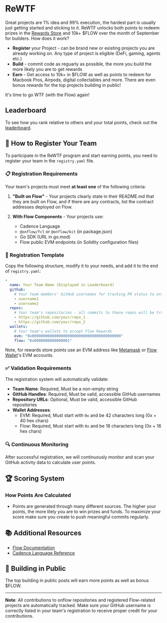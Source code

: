 # ReWTF

Great projects are 1% idea and 99% execution, the hardest part is usually just getting started and sticking to it. ReWTF unlocks both points to redeem prizes in the [Rewards Store](https://store.flow.com/minting/contracts/a33764e4-e993-4e64-aef3-6ea823afa991) and 10k+ $FLOW over the month of September for builders. How does it work?
- **Register** your Project - can be brand new or existing projects you are already working on. Any type of project is eligible (DeFi, gaming, agents etc.)
- **Build** - commit code as reguarly as possible, the more you build the more likely you are to get rewards
- **Earn** - Get access to 10k+ in $FLOW as well as points to redeem for Macbook Pros, Airpods, digital collectables and more. There are even bonus rewards for the top projects building in public!

It's time to go WTF (with the Flow) again!

## Leaderboard

To see how you rank relative to others and your total points, check out the [leaderboard](https://app.databox.com/datawall/fc5f1f7de13471eac8bd5eb2e3d90a752817ac68a86fd6). 

## 🚀 How to Register Your Team

To participate in the ReWTF program and start earning points, you need to register your team in the `registry.yaml` file.

### 📋 Registration Requirements

Your team's projects must meet **at least one** of the following criteria:

1. **"Built on Flow"** - Your projects clearly state in their README.md that they are built on Flow, and if there are any contracts, list the contract addresses deployed on Flow.

2. **With Flow Components** - Your projects use:
   - Cadence Language
   - `@onflow/fcl` or `@onflow/kit` (in package.json)
   - Go SDK (URL in go.mod)
   - Flow public EVM endpoints (in Solidity configuration files)

### 📝 Registration Template

Copy the following structure, modify it to your needs, and add it to the end of `registry.yaml`:

```yaml
-
  name: Your Team Name (Displayed in Leaderboard)
  github:
    # Your team members' GitHub usernames for tracking PR status to onflow
    - username1
    - username2
  repos:
    # Your team's repositories - all commits to these repos will be tracked
    - https://github.com/your/repo_1
    - https://github.com/your/repo_2
  wallets:
    # Your team's wallets to accept Flow Rewards
    evm: "0x0000000000000000000000000000000000000000"
    flow: "0x0000000000000001"
```

Note, for rewards store points use an EVM address like [Metamask](https://developers.flow.com/build/evm/using) or [Flow Wallet](https://wallet.flow.com/)'s EVM accounts.

### ✅ Validation Requirements

The registration system will automatically validate:

- **Team Name**: Required, Must be a non-empty string
- **GitHub Handles**: Required, Must be valid, accessible GitHub usernames
- **Repository URLs**: Optional, Must be valid, accessible GitHub repositories
- **Wallet Addresses**:
  - EVM: Required, Must start with `0x` and be 42 characters long (0x + 40 hex chars)
  - Flow: Required, Must start with `0x` and be 18 characters long (0x + 16 hex chars)

### 🔍 Continuous Monitoring

After successful registration, we will continuously monitor and scan your GitHub activity data to calculate user points.

## 🏆 Scoring System

### How Points Are Calculated

- Points are generated through many different sources. The higher your points, the more lilely you are to win prizes and funds. To maximize your score make sure you create to push meaningful commits regularly. 

## 📚 Additional Resources

- [Flow Documentation](https://developers.flow.com/)
- [Cadence Language Reference](https://cadence-lang.org/)

## 🤝 Building in Public

The top building in public posts will earn more points as well as bonus $FLOW.

---

**Note**: All contributions to onflow repositories and registered Flow-related projects are automatically tracked. Make sure your GitHub username is correctly listed in your team's registration to receive proper credit for your contributions.
